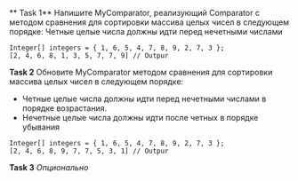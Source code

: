 
** Task 1**
Напишите MyComparator, реализующий Comparator с методом сравнения для сортировки массива целых чисел в следующем порядке:
Четные целые числа должны идти перед нечетными числами
```
Integer[] integers = { 1, 6, 5, 4, 7, 8, 9, 2, 7, 3 };
[2, 4, 6, 8, 1, 3, 5, 7, 7, 9] // Outpur
```


**Task 2**
Обновите MyComparator методом сравнения для сортировки массива целых чисел в следующем порядке:
- Четные целые числа должны идти перед нечетными числами в порядке возрастания.
- Нечетные целые числа должны идти после четных в порядке убывания
```
Integer[] integers = { 1, 6, 5, 4, 7, 8, 9, 2, 7, 3 };
[2, 4, 6, 8, 9, 7, 7, 5, 3, 1] // Outpur
```



**Task 3** *Опционально*













